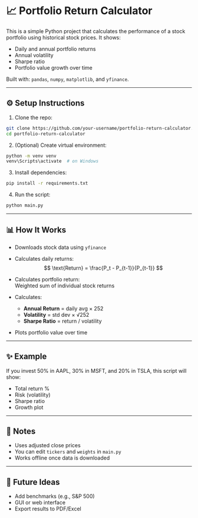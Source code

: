 # 📈 Portfolio Return Calculator

This is a simple Python project that calculates the performance of a stock portfolio using historical stock prices. It shows:

- Daily and annual portfolio returns  
- Annual volatility  
- Sharpe ratio  
- Portfolio value growth over time

Built with: `pandas`, `numpy`, `matplotlib`, and `yfinance`.

---

## ⚙️ Setup Instructions

1. Clone the repo:
```bash
git clone https://github.com/your-username/portfolio-return-calculator.git
cd portfolio-return-calculator
```

2. (Optional) Create virtual environment:
```bash
python -m venv venv
venv\Scripts\activate  # on Windows
```

3. Install dependencies:
```bash
pip install -r requirements.txt
```

4. Run the script:
```bash
python main.py
```

---

## 📊 How It Works

- Downloads stock data using `yfinance`
- Calculates daily returns:  
  $$
  \text{Return} = \frac{P_t - P_{t-1}}{P_{t-1}}
  $$

- Calculates portfolio return:  
  Weighted sum of individual stock returns
- Calculates:
  - **Annual Return** = daily avg × 252  
  - **Volatility** = std dev × √252  
  - **Sharpe Ratio** = return / volatility
- Plots portfolio value over time

---

## ✨ Example

If you invest 50% in AAPL, 30% in MSFT, and 20% in TSLA, this script will show:

- Total return %
- Risk (volatility)
- Sharpe ratio
- Growth plot

---

## 📌 Notes

- Uses adjusted close prices
- You can edit `tickers` and `weights` in `main.py`
- Works offline once data is downloaded

---

## 🔧 Future Ideas

- Add benchmarks (e.g., S&P 500)
- GUI or web interface
- Export results to PDF/Excel
